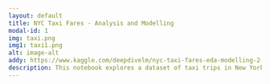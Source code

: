 ```yaml
---
layout: default
title: NYC Taxi Fares - Analysis and Modelling
modal-id: 1
img: taxi.png
img1: taxi1.png
alt: image-alt
addy: https://www.kaggle.com/deepdivelm/nyc-taxi-fares-eda-modelling-2-93
description: This notebook explores a dataset of taxi trips in New York City. Data visualisation is used to display insights, and an ensemble model is created using LightGBM and scikit-learn which predicts the fare paid for trips it has not seen. This model reduces loss, measured by root mean square error on a test set, by 70% relative to naive estimation of the training set's mean fare.
---
```

